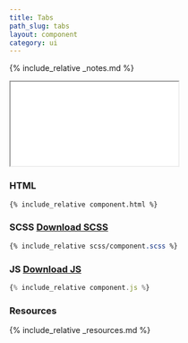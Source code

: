 ```yaml
---
title: Tabs
path_slug: tabs
layout: component
category: ui
---
```


{% include_relative _notes.md %}

<iframe class="medium" src="{{ site.baseurl}}/component/{{ page.path_slug }}/example.html"></iframe>

<h3>HTML</h3>

```html
{% include_relative component.html %}
```
<h3>SCSS <a href="scss/component.scss" target="_blank">Download SCSS</a></h3>

```scss
{% include_relative scss/component.scss %}
```

<h3>JS <a href="component.js" target="_blank">Download JS</a></h3>

```javascript
{% include_relative component.js %}
```

<h3>Resources</h3>

{% include_relative _resources.md %}
